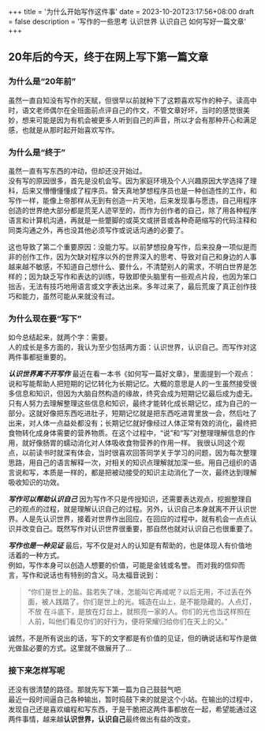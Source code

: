 +++
title = '为什么开始写作这件事'
date = 2023-10-20T23:17:56+08:00
draft = false
description = '写作的一些思考 认识世界 认识自己 如何写好一篇文章'
+++


## 20年后的今天，终于在网上写下第一篇文章

### 为什么是“20年前”
虽然一直自知没有写作的天赋，但很早以前就种下了这颗喜欢写作的种子。读高中时，语文老师偶尔在全班面前点评自己的作文，不管文章好坏，当时的感觉很美妙，想来可能是因为有机会被更多人听到自己的声音，所以才会有那种开心和满足感，也就是从那时起开始喜欢写作。

### 为什么是“终于”
虽然一直有写东西的冲动，但却还没开始过。  
没有写的原因很多，首先是没机会写。因为家庭环境及个人兴趣原因大学选择了理科，后来又懵懵懂懂成了程序员。曾天真地梦想程序员也是一种创造性的工作，和写作一样，能像上帝那样从无到有创造一片天地，后来发现事与愿违，自己用程序创造的世界绝大部分都是荒芜人迹罕至的，而作为创作者的自己，除了用各种程序语言和计算机沟通，再就是一些蹩脚的或英文或拼音或各种奇葩缩写的代码注释和同类沟通之外，再也没其他必须写作或说话沟通的必要了。

这也导致了第二个重要原因：没能力写。以前梦想投身写作，后来投身一项似是而非的创作工作，因为欠缺对程序以外的世界深入的思考、导致对自己和身边的人事越来越不敏感，不知道自己想什么、要什么，不清楚别人的需求，不明白世界是怎样的；因为缺乏写作和表达的训练，导致即使头脑里有一些观点片段，也因为笨口拙舌，无法有技巧地用语言或文字表达出来。多年过来了，最后荒废了真正创作技巧和能力，虽然可能从来就没有过。

### 为什么现在要“写下”
如今总结起来，就两个字：需要。  
人的成长是多方面的，我认为至少包括两方面：认识世界，认识自己。而写作对这两件事都挺重要的。

***认识世界离不开写作***
最近在看一本书《如何写一篇好文章》，里面提到一个观点：说和写能帮助人把短期的记忆转化为长期记忆。大概的意思是人的一生虽然接受很多信息和知识，但因为大脑自然构造的缘故，终究会成为短期记忆最后成为虚无。只有人努力去理解整理这些信息和知识，最终才能转化成长期记忆，成为自己的一部分。这就好像把东西吃进肚子，短期记忆就是把东西吃进胃里放一会，然后吐了出来，对人体一点益处都没有；长期记忆就好像经过人体正常有效的消化，最终把食物转化成身体需要的营养物质。在这个过程中，“说”和“写”对整理理解信息的作用，就好像肠胃的蠕动消化对人体吸收食物营养的作用一样。
我很认同这个观点，以前读书时就深有体会，当时很喜欢回答同学关于学习的问题，因为每次整理思路，用自己的语言解释一次，对相关的知识点理解就加深一些。用自己组织的语言说和写，本质是一样的，都是把被动接受的知识主动消化了一次，最终达到理解吸收知识的功效。

***写作可以帮助认识自己***
因为写作不只是传授知识，还需要表达观点，挖掘整理自己的观点的过程，就是理解认识自己的过程。另外，认识自己本身就离不开认识世界。人是先认识世界，接着对世界作出回应，在回应的过程中，就有机会一点点认识并改变自己。既然写作对认识世界很重要，那自然也就对认识自己也很重要了。

***写作也是一种见证***
最后，写不仅是对人的认知是有帮助的，也是体现人有价值地活着的一种方式。  
例如，写作本身可以创造人想要的价值，可能是金钱或名誉。
而对我的信仰而言，写作和说话也有特别的含义。马太福音说到：
> “你们是世上的盐。盐若失了味，怎能叫它再咸呢？以后无用，不过丢在外面，被人践踏了。你们是世上的光。城造在山上，是不能隐藏的。人点灯，不放 在斗底下，是放在灯台上，就照亮一家的人。你们的光也当这样照在人前，叫他们看见你们的好行为，便将荣耀归给你们在天上的父。”    

诚然，不是所有说出的话，写下的文字都是有价值的见证，但的确说话和写作是做光做盐必要的方式。这里就不做展开了...

### 接下来怎样写呢
还没有很清楚的路径。那就先写下第一篇为自己鼓鼓气吧  
最近一段时间逼自己各种输出，暂时捣鼓下来的就是这个小站。在输出的过程中，发现自己还是喜欢编程和写东西，于是干脆把这两件事都放在一起，希望能通过这两件事情，越来越**认识世界，认识自己**最终做出有益的改变。
